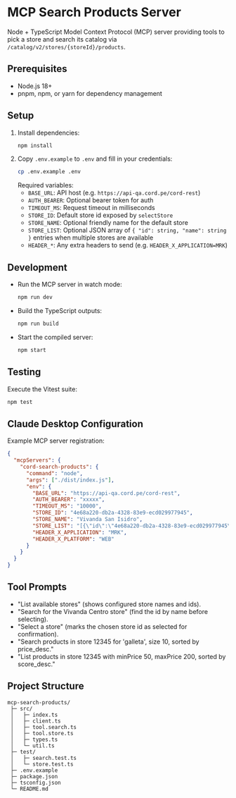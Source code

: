 # MCP Search Products Server

Node + TypeScript Model Context Protocol (MCP) server providing tools to pick a store and search its catalog via `/catalog/v2/stores/{storeId}/products`.

## Prerequisites
- Node.js 18+
- pnpm, npm, or yarn for dependency management

## Setup
1. Install dependencies:
   ```sh
   npm install
   ```
2. Copy `.env.example` to `.env` and fill in your credentials:
   ```sh
   cp .env.example .env
   ```
   Required variables:
   - `BASE_URL`: API host (e.g. `https://api-qa.cord.pe/cord-rest`)
   - `AUTH_BEARER`: Optional bearer token for auth
   - `TIMEOUT_MS`: Request timeout in milliseconds
   - `STORE_ID`: Default store id exposed by `selectStore`
   - `STORE_NAME`: Optional friendly name for the default store
   - `STORE_LIST`: Optional JSON array of `{ "id": string, "name": string }` entries when multiple stores are available
   - `HEADER_*`: Any extra headers to send (e.g. `HEADER_X_APPLICATION=MRK`)

## Development
- Run the MCP server in watch mode:
  ```sh
  npm run dev
  ```
- Build the TypeScript outputs:
  ```sh
  npm run build
  ```
- Start the compiled server:
  ```sh
  npm start
  ```

## Testing
Execute the Vitest suite:
```sh
npm test
```

## Claude Desktop Configuration
Example MCP server registration:
```json
{
  "mcpServers": {
    "cord-search-products": {
      "command": "node",
      "args": ["./dist/index.js"],
      "env": {
        "BASE_URL": "https://api-qa.cord.pe/cord-rest",
        "AUTH_BEARER": "xxxxx",
        "TIMEOUT_MS": "10000",
        "STORE_ID": "4e68a220-db2a-4328-83e9-ecd029977945",
        "STORE_NAME": "Vivanda San Isidro",
        "STORE_LIST": "[{\"id\":\"4e68a220-db2a-4328-83e9-ecd029977945\",\"name\":\"Vivanda San Isidro\"}]",
        "HEADER_X_APPLICATION": "MRK",
        "HEADER_X_PLATFORM": "WEB"
      }
    }
  }
}
```

## Tool Prompts
- "List available stores" (shows configured store names and ids).
- "Search for the Vivanda Centro store" (find the id by name before selecting).
- "Select a store" (marks the chosen store id as selected for confirmation).
- "Search products in store 12345 for 'galleta', size 10, sorted by price_desc."
- "List products in store 12345 with minPrice 50, maxPrice 200, sorted by score_desc."

## Project Structure
```
mcp-search-products/
 ├─ src/
 │   ├─ index.ts
 │   ├─ client.ts
 │   ├─ tool.search.ts
 │   ├─ tool.store.ts
 │   ├─ types.ts
 │   └─ util.ts
 ├─ test/
 │   ├─ search.test.ts
 │   └─ store.test.ts
 ├─ .env.example
 ├─ package.json
 ├─ tsconfig.json
 └─ README.md
```
